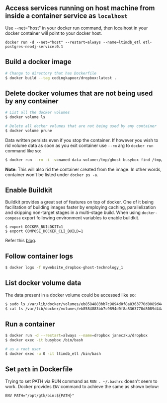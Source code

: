 ## Access services running on host machine from inside a container service as `localhost`
Use --net="host" in your docker run command, then localhost in your docker container will point to your docker host.
```
docker run -d --net="host" --restart=always --name=ltimdb_etl etl-postgres-neo4j-service:0.1
```

## Build a docker image
```sh
# Change to directory that has Dockerfile
$ docker build --tag codingkapoor/dropbox:latest .
```

## Delete docker volumes that are not being used by any container
```sh
# List all the docker volumes
$ docker volume ls

# Delete all docker volumes that are not being used by any container
$ docker volume prune
```

Data written persists even if you stop the container. If however you wish to rid volume data as soon as you exit container use `--rm` arg to `docker run` command like so:
```sh
$ docker run --rm -i -v=named-data-volume:/tmp/ghost busybox find /tmp/ghost
```

**Note**: This will also rid the container created from the image. In other words, container won't be listed under `docker ps -a`.

## Enable Buildkit
Buildkit provides a great set of features on top of docker. One of it being facilitation of building images faster by employing caching, parallelization and skipping non-target stages in a multi-stage build. When using `docker-compose` export following environment variables to enable buildkit.
```
$ export DOCKER_BUILDKIT=1
$ export COMPOSE_DOCKER_CLI_BUILD=1
```

Refer this [blog](https://pythonspeed.com/articles/docker-buildkit/).


## Follow container logs
```sh
$ docker logs -f mywebsite_dropbox-ghost-technology_1
```

## List docker volume data
The data present in a docker volume could be accessed like so:
```sh
$ sudo ls /var/lib/docker/volumes/eb8584883bb7c9894d0f8a8363770d8089d44a78f36720b129250146046a97de/_data
$ cat ls /var/lib/docker/volumes/eb8584883bb7c9894d0f8a8363770d8089d44a78f36720b129250146046a97de/_data/stdout.log 
```

## Run a container

```sh
$ docker run -d --restart=always --name=dropbox janeczku/dropbox
$ docker exec -it busybox /bin/bash

# as a root user
$ docker exec -u 0 -it ltimdb_etl /bin/bash
```

## Set `path` in Dockerfile
Trying to set PATH via RUN command as `RUN . ~/.bashrc` doesn't seem to work. Docker provides `ENV` command to achieve the same as shown below:
```
ENV PATH="/opt/gtk/bin:${PATH}"
```
